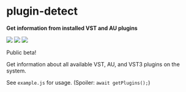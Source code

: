 # plugin-detect

**Get information from installed VST and AU plugins**

![](https://img.shields.io/npm/dt/@stonegray/plugin-detect) ![](https://img.shields.io/github/languages/code-size/stonegray/plugin-detect) ![](https://img.shields.io/github/license/stonegray/plugin-detect)

Public beta!

Get information about all available VST, AU, and VST3 plugins on the system.

See `example.js` for usage. (Spoiler: `await getPlugins();`)